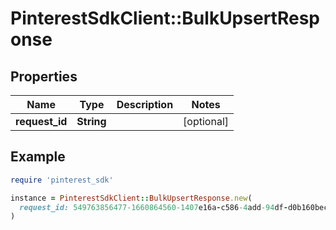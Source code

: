 # PinterestSdkClient::BulkUpsertResponse

## Properties

| Name | Type | Description | Notes |
| ---- | ---- | ----------- | ----- |
| **request_id** | **String** |  | [optional] |

## Example

```ruby
require 'pinterest_sdk'

instance = PinterestSdkClient::BulkUpsertResponse.new(
  request_id: 549763856477-1660864560-1407e16a-c586-4add-94df-d0b160bec0ff, 549763856477-1660864560-d0b160bec0ff
)
```

